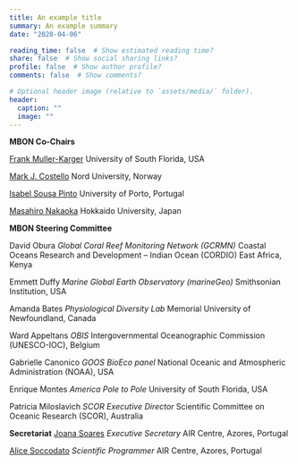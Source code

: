 ```yaml
---
title: An example title
summary: An example summary
date: "2020-04-06"

reading_time: false  # Show estimated reading time?
share: false  # Show social sharing links?
profile: false  # Show author profile?
comments: false  # Show comments?

# Optional header image (relative to `assets/media/` folder).
header:
  caption: ""
  image: ""
---
```


**MBON Co-Chairs**

[Frank Muller-Karger](mailto:carib@usf.edu)
University of South Florida, USA

[Mark J. Costello](mailto:mark.j.costello@nord.no)
Nord University, Norway

[Isabel Sousa Pinto](mailto:isabel.sousa.pinto@gmail.com)
University of Porto, Portugal

[Masahiro Nakaoka](mailto:nakaoka@fsc.hokudai.ac.jp)
Hokkaido University, Japan

**MBON Steering Committee**      
  
David Obura
*Global Coral Reef Monitoring Network (GCRMN)*
Coastal Oceans Research and Development – Indian Ocean (CORDIO) East Africa, Kenya

Emmett Duffy
*Marine Global Earth Observatory (marineGeo)*
Smithsonian Institution, USA

Amanda Bates
*Physiological Diversity Lab*
Memorial University of Newfoundland, Canada

Ward Appeltans
*OBIS*
Intergovernmental Oceanographic Commission (UNESCO-IOC), Belgium

Gabrielle Canonico
*GOOS BioEco panel*
National Oceanic and Atmospheric Administration (NOAA), USA

Enrique Montes
*America Pole to Pole*
University of South Florida, USA

Patricia Miloslavich
*SCOR Executive Director*
Scientific Committee on Oceanic Research (SCOR), Australia

**Secretariat**
[Joana Soares](mailto:joana.soares@aircentre.org)
*Executive Secretary*
AIR Centre, Azores, Portugal 

[Alice Soccodato](mailto:alice.soccodato@aircentre.org)
*Scientific Programmer*
AIR Centre, Azores, Portugal 

